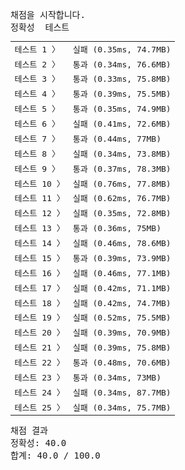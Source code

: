 <pre class="console-content"><div></div><div class="console-heading">채점을 시작합니다.</div><div class="console-message">정확성  테스트</div><table class="console-test-group" data-category="correctness"><tbody><tr data-testcase-id="54449"><td valign="top" class="td-label">테스트 1 <span>〉</span></td><td class="result failed">실패 (0.35ms, 74.7MB)</td></tr><tr data-testcase-id="54450"><td valign="top" class="td-label">테스트 2 <span>〉</span></td><td class="result passed">통과 (0.34ms, 76.6MB)</td></tr><tr data-testcase-id="54451"><td valign="top" class="td-label">테스트 3 <span>〉</span></td><td class="result passed">통과 (0.33ms, 75.8MB)</td></tr><tr data-testcase-id="54452"><td valign="top" class="td-label">테스트 4 <span>〉</span></td><td class="result passed">통과 (0.39ms, 75.5MB)</td></tr><tr data-testcase-id="54453"><td valign="top" class="td-label">테스트 5 <span>〉</span></td><td class="result passed">통과 (0.35ms, 74.9MB)</td></tr><tr data-testcase-id="54454"><td valign="top" class="td-label">테스트 6 <span>〉</span></td><td class="result failed">실패 (0.41ms, 72.6MB)</td></tr><tr data-testcase-id="54455"><td valign="top" class="td-label">테스트 7 <span>〉</span></td><td class="result passed">통과 (0.44ms, 77MB)</td></tr><tr data-testcase-id="54456"><td valign="top" class="td-label">테스트 8 <span>〉</span></td><td class="result failed">실패 (0.34ms, 73.8MB)</td></tr><tr data-testcase-id="54457"><td valign="top" class="td-label">테스트 9 <span>〉</span></td><td class="result passed">통과 (0.37ms, 78.3MB)</td></tr><tr data-testcase-id="54458"><td valign="top" class="td-label">테스트 10 <span>〉</span></td><td class="result failed">실패 (0.76ms, 77.8MB)</td></tr><tr data-testcase-id="54459"><td valign="top" class="td-label">테스트 11 <span>〉</span></td><td class="result failed">실패 (0.62ms, 76.7MB)</td></tr><tr data-testcase-id="54460"><td valign="top" class="td-label">테스트 12 <span>〉</span></td><td class="result failed">실패 (0.35ms, 72.8MB)</td></tr><tr data-testcase-id="54461"><td valign="top" class="td-label">테스트 13 <span>〉</span></td><td class="result passed">통과 (0.36ms, 75MB)</td></tr><tr data-testcase-id="54462"><td valign="top" class="td-label">테스트 14 <span>〉</span></td><td class="result failed">실패 (0.46ms, 78.6MB)</td></tr><tr data-testcase-id="54463"><td valign="top" class="td-label">테스트 15 <span>〉</span></td><td class="result passed">통과 (0.39ms, 73.9MB)</td></tr><tr data-testcase-id="54464"><td valign="top" class="td-label">테스트 16 <span>〉</span></td><td class="result failed">실패 (0.46ms, 77.1MB)</td></tr><tr data-testcase-id="54465"><td valign="top" class="td-label">테스트 17 <span>〉</span></td><td class="result failed">실패 (0.42ms, 71.1MB)</td></tr><tr data-testcase-id="54466"><td valign="top" class="td-label">테스트 18 <span>〉</span></td><td class="result failed">실패 (0.42ms, 74.7MB)</td></tr><tr data-testcase-id="54467"><td valign="top" class="td-label">테스트 19 <span>〉</span></td><td class="result failed">실패 (0.52ms, 75.5MB)</td></tr><tr data-testcase-id="54468"><td valign="top" class="td-label">테스트 20 <span>〉</span></td><td class="result failed">실패 (0.39ms, 70.9MB)</td></tr><tr data-testcase-id="54469"><td valign="top" class="td-label">테스트 21 <span>〉</span></td><td class="result failed">실패 (0.39ms, 75.8MB)</td></tr><tr data-testcase-id="54470"><td valign="top" class="td-label">테스트 22 <span>〉</span></td><td class="result passed">통과 (0.48ms, 70.6MB)</td></tr><tr data-testcase-id="54471"><td valign="top" class="td-label">테스트 23 <span>〉</span></td><td class="result passed">통과 (0.34ms, 73MB)</td></tr><tr data-testcase-id="54472"><td valign="top" class="td-label">테스트 24 <span>〉</span></td><td class="result failed">실패 (0.34ms, 87.7MB)</td></tr><tr data-testcase-id="54635"><td valign="top" class="td-label">테스트 25 <span>〉</span></td><td class="result failed">실패 (0.34ms, 75.7MB)</td></tr></tbody></table><div class="console-heading">채점 결과</div><div class="console-message">정확성: 40.0</div><div class="console-message">합계: 40.0 / 100.0</div></pre>